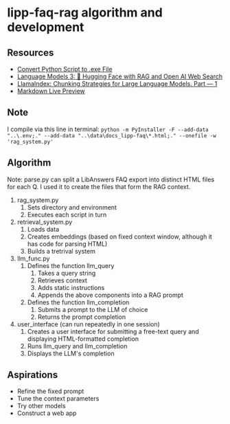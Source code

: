 # lipp-faq-rag algorithm and development

## Resources  
- [Convert Python Script to .exe File](https://www.geeksforgeeks.org/convert-python-script-to-exe-file/)
- [Language Models 3: 🤗 Hugging Face with RAG and Open AI Web Search](https://github.com/ithaka/constellate-notebooks/blob/master/Applying-large-language-models/language-models-3.ipynb)
- [LlamaIndex: Chunking Strategies for Large Language Models. Part — 1](https://medium.com/@bavalpreetsinghh/llamaindex-chunking-strategies-for-large-language-models-part-1-ded1218cfd30)
- [Markdown Live Preview](https://markdownlivepreview.com/)

## Note  
I compile via this line in terminal: `python -m PyInstaller -F --add-data "..\.env;." --add-data "..\data\docs_lipp-faq\*.html;." --onefile -w 'rag_system.py'`

## Algorithm  
Note: parse.py can split a LibAnswers FAQ export into distinct HTML files for each Q. I used it to create the files that form the RAG context.

1. rag_system.py
   1. Sets directory and environment
   1. Executes each script in turn
1. retrieval_system.py
	1. Loads data
	1. Creates embeddings (based on fixed context window, although it has code for parsing HTML)
	1. Builds a tretrival system
1. llm_func.py
   1. Defines the function llm_query
      1. Takes a query string
      1. Retrieves context
	  1. Adds static instructions
	  1. Appends the above components into a RAG prompt
   1. Defines the function llm_completion
	  1. Submits a prompt to the LLM of choice
	  1. Returns the prompt completion
1. user_interface (can run repeatedly in one session)
   1. Creates a user interface for submitting a free-text query and displaying HTML-formatted completion
   1. Runs llm_query and llm_completion
   1. Displays the LLM's completion

## Aspirations  
- Refine the fixed prompt
- Tune the context parameters
- Try other models
- Construct a web app
